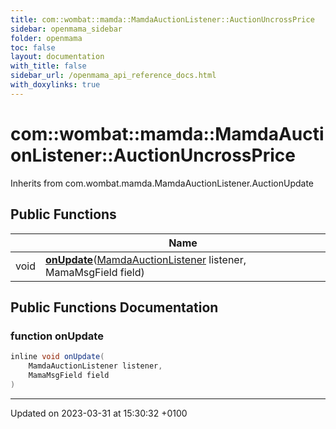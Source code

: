 ```yaml
---
title: com::wombat::mamda::MamdaAuctionListener::AuctionUncrossPrice
sidebar: openmama_sidebar
folder: openmama
toc: false
layout: documentation
with_title: false
sidebar_url: /openmama_api_reference_docs.html
with_doxylinks: true
---
```


# com::wombat::mamda::MamdaAuctionListener::AuctionUncrossPrice





Inherits from com.wombat.mamda.MamdaAuctionListener.AuctionUpdate

## Public Functions

|                | Name           |
| -------------- | -------------- |
| void | **[onUpdate](classcom_1_1wombat_1_1mamda_1_1MamdaAuctionListener_1_1AuctionUncrossPrice.html#function-onupdate)**([MamdaAuctionListener](classcom_1_1wombat_1_1mamda_1_1MamdaAuctionListener.html) listener, MamaMsgField field) |

## Public Functions Documentation

### function onUpdate

```java
inline void onUpdate(
    MamdaAuctionListener listener,
    MamaMsgField field
)
```


-------------------------------

Updated on 2023-03-31 at 15:30:32 +0100